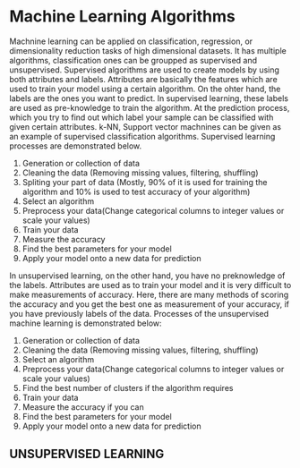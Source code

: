 # Machine Learning Algorithms

Machnine learning can be applied on classification, regression, or dimensionality reduction tasks of high dimensional datasets. It has multiple algorithms, classification ones can be groupped as supervised and unsupervised. Supervised algorithms are used to create models by using both attributes and labels. Attributes are basically the features which are used to train your model using a certain algorithm. On the ohter hand, the labels are the ones you want to predict. In supervised learning, these labels are used as pre-knowledge to train the algorithm. At the prediction process, which you try to find out which label your sample can be classified with given certain attributes. k-NN, Support vector machnines can be given as an example of supervised classification algorithms. Supervised learning processes are demonstrated below.

1. Generation or collection of data
2. Cleaning the data (Removing missing values, filtering, shuffling)
3. Spliting your part of data (Mostly, 90% of it is used for training the algorithm and 10% is used to test accuracy of your algorithm)
4. Select an algorithm
5. Preprocess your data(Change categorical columns to integer values or scale your values)
6. Train your data
7. Measure the accuracy
8. Find the best parameters for your model 
9. Apply your model onto a new data for prediction

In unsupervised learning, on the other hand, you have no preknowledge of the labels. Attributes are used as to train your model and it is very difficult to make measurements of accuracy. Here, there are many methods of scoring the accuracy and you get the best one as measurement of your accuracy, if you have previously labels of the data. Processes of the unsupervised machine learning is demonstrated below:


1. Generation or collection of data
2. Cleaning the data (Removing missing values, filtering, shuffling)
3. Select an algorithm
4. Preprocess your data(Change categorical columns to integer values or scale your values)
5. Find the best number of clusters if the algorithm requires 
6. Train your data
7. Measure the accuracy if you can 
8. Find the best parameters for your model 
9. Apply your model onto a new data for prediction

UNSUPERVISED LEARNING
---------------------
